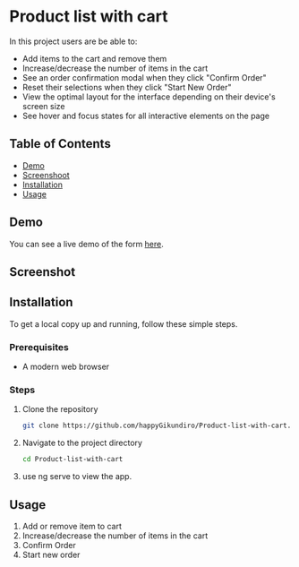 # Product list with cart

In this project users are be able to:

- Add items to the cart and remove them
- Increase/decrease the number of items in the cart
- See an order confirmation modal when they click "Confirm Order"
- Reset their selections when they click "Start New Order"
- View the optimal layout for the interface depending on their device's screen size
- See hover and focus states for all interactive elements on the page


## Table of Contents
- [Demo]()
- [Screenshoot](#screenshot)
- [Installation](#installation)
- [Usage](#usage)

## Demo
You can see a live demo of the form [here]().


## Screenshot

<!-- ![Screenshot 2024-07-01 082156](https://github.com/happyGikundiro/Password-Generator-App/assets/172483008/19f93181-d18e-4dc4-b141-557afa63f4c8) -->

## Installation
To get a local copy up and running, follow these simple steps.

### Prerequisites
- A modern web browser

### Steps
1. Clone the repository
   ```sh
   git clone https://github.com/happyGikundiro/Product-list-with-cart.git 
2. Navigate to the project directory
   ```sh
   cd Product-list-with-cart
3. use ng serve to view the app.

## Usage
1. Add or remove item to cart
2. Increase/decrease the number of items in the cart
3. Confirm Order
4. Start new order


